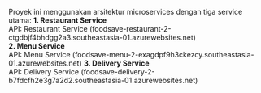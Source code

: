 Proyek ini menggunakan arsitektur microservices dengan tiga service utama:
**1. Restaurant Service**     
API: Restaurant Service (foodsave-restaurant-2-ctgdbjf4bhdgg2a3.southeastasia-01.azurewebsites.net)  
**2. Menu Service**    
API: Menu Service (foodsave-menu-2-exagdpf9h3ckezcy.southeastasia-01.azurewebsites.net)
**3. Delivery Service**    
API: Delivery Service (foodsave-delivery-2-b7fdcfh2e3g7a2d2.southeastasia-01.azurewebsites.net)   
